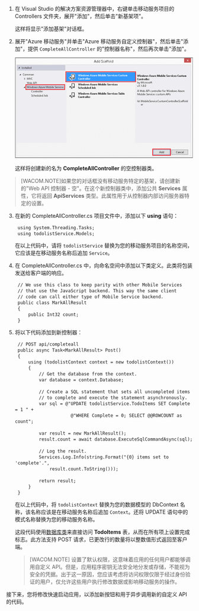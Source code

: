 

1. 在 Visual Studio 的解决方案资源管理器中，右键单击移动服务项目的 Controllers 文件夹，展开"添加"，然后单击"新基架项"。

	这样将显示"添加基架"对话框。

2. 展开"Azure 移动服务"并单击"Azure 移动服务自定义控制器"，然后单击"添加"，提供  `CompleteAllController` 的"控制器名称"，然后再次单击"添加"。

	![Web API Add Scaffold dialog](./media/mobile-services-dotnet-backend-create-custom-api/add-custom-api-controller.png)

	这样将创建新的名为 **CompleteAllController** 的空控制器类。

>[WACOM.NOTE]如果您的对话框没有移动服务特定的基架，请创建新的"Web API 控制器 - 空"。在这个新控制器类中，添加公共 **Services** 属性，它将返回 **ApiServices** 类型。此属性用于从控制器内部访问服务器特定的设置。

3. 在新的 CompleteAllController.cs 项目文件中，添加以下 **using** 语句：

		using System.Threading.Tasks;
		using todolistService.Models;

	在以上代码中，请将  `todolistService` 替换为您的移动服务项目的名称空间，它应该是在移动服务名称后追加  `Service`。 

4. 在 CompleteAllController.cs 中，向命名空间中添加以下类定义。此类将包装发送给客户端的响应。

        // We use this class to keep parity with other Mobile Services
        // that use the JavaScript backend. This way the same client
        // code can call either type of Mobile Service backend.
        public class MarkAllResult
        {
            public Int32 count;
        }


5. 将以下代码添加到新控制器：

	    // POST api/completeall        
        public async Task<MarkAllResult> Post()
        {
            using (todolistContext context = new todolistContext())
            {
                // Get the database from the context.
                var database = context.Database;

                // Create a SQL statement that sets all uncompleted items
                // to complete and execute the statement asynchronously.
                var sql = @"UPDATE todolistService.TodoItems SET Complete = 1 " +
                            @"WHERE Complete = 0; SELECT @@ROWCOUNT as count";

                var result = new MarkAllResult();
                result.count = await database.ExecuteSqlCommandAsync(sql);

                // Log the result.
                Services.Log.Info(string.Format("{0} items set to 'complete'.", 
                    result.count.ToString()));
                
                return result;
            }
        }

	在以上代码中，将  `todolistContext` 替换为您的数据模型的 DbContext 名称，该名称应该是在移动服务名称后追加  `Context`。还将 UPDATE 语句中的模式名称替换为您的移动服务名称。 

	这段代码使用[数据库类](https://msdn.microsoft.com/zh-CN/library/system.data.entity.database.aspx)来直接访问 **TodoItems** 表，从而在所有项上设置完成标志。此方法支持 POST 请求，已更改行的数量将以整数值形式返回至客户端。

	> [WACOM.NOTE] 设置了默认权限，这意味着应用的任何用户都能够调用自定义 API。但是，应用程序密钥无法安全地分发或存储，不能视为安全的凭据。出于这一原因，您应该考虑将访问权限仅限于经过身份验证的用户，仅允许这些用户执行修改数据或影响移动服务的操作。 

接下来，您将修改快速启动应用，以添加新按钮和用于异步调用新的自定义 API 的代码。

